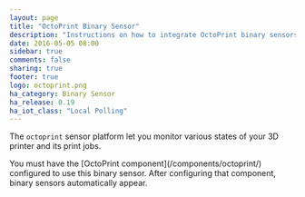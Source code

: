 ```yaml
---
layout: page
title: "OctoPrint Binary Sensor"
description: "Instructions on how to integrate OctoPrint binary sensors within Home Assistant."
date: 2016-05-05 08:00
sidebar: true
comments: false
sharing: true
footer: true
logo: octoprint.png
ha_category: Binary Sensor
ha_release: 0.19
ha_iot_class: "Local Polling"
---
```


The `octoprint` sensor platform let you monitor various states of your 3D printer and its print jobs.

<p class='note'>
You must have the [OctoPrint component](/components/octoprint/) configured to use this binary sensor. After configuring that component, binary sensors automatically appear.
</p>
